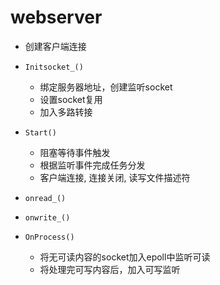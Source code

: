 # webserver

- 创建客户端连接

- `Initsocket_()`
  - 绑定服务器地址，创建监听socket
  - 设置socket复用
  - 加入多路转接
- `Start()` 
  - 阻塞等待事件触发 
  - 根据监听事件完成任务分发
  - 客户端连接, 连接关闭, 读写文件描述符
- `onread_()`  
- `onwrite_()`
- `OnProcess()`
  - 将无可读内容的socket加入epoll中监听可读
  - 将处理完可写内容后，加入可写监听